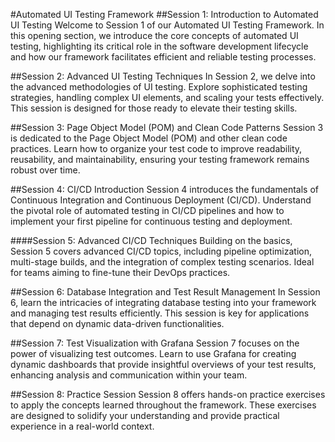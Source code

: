 #Automated UI Testing Framework
##Session 1: Introduction to Automated UI Testing
Welcome to Session 1 of our Automated UI Testing Framework. In this opening section, we introduce the core concepts of automated UI testing, highlighting its critical role in the software development lifecycle and how our framework facilitates efficient and reliable testing processes.

##Session 2: Advanced UI Testing Techniques
In Session 2, we delve into the advanced methodologies of UI testing. Explore sophisticated testing strategies, handling complex UI elements, and scaling your tests effectively. This session is designed for those ready to elevate their testing skills.

##Session 3: Page Object Model (POM) and Clean Code Patterns
Session 3 is dedicated to the Page Object Model (POM) and other clean code practices. Learn how to organize your test code to improve readability, reusability, and maintainability, ensuring your testing framework remains robust over time.

##Session 4: CI/CD Introduction
Session 4 introduces the fundamentals of Continuous Integration and Continuous Deployment (CI/CD). Understand the pivotal role of automated testing in CI/CD pipelines and how to implement your first pipeline for continuous testing and deployment.

####Session 5: Advanced CI/CD Techniques
Building on the basics, Session 5 covers advanced CI/CD topics, including pipeline optimization, multi-stage builds, and the integration of complex testing scenarios. Ideal for teams aiming to fine-tune their DevOps practices.

##Session 6: Database Integration and Test Result Management
In Session 6, learn the intricacies of integrating database testing into your framework and managing test results efficiently. This session is key for applications that depend on dynamic data-driven functionalities.

##Session 7: Test Visualization with Grafana
Session 7 focuses on the power of visualizing test outcomes. Learn to use Grafana for creating dynamic dashboards that provide insightful overviews of your test results, enhancing analysis and communication within your team.

##Session 8: Practice Session
Session 8 offers hands-on practice exercises to apply the concepts learned throughout the framework. These exercises are designed to solidify your understanding and provide practical experience in a real-world context.

